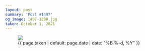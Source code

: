 ```yaml
---
layout: post
summary: 'Post #1497'
og_image: 1497-1280.jpg
taken: October 1, 2021
---
```


<figure class="post">
<img sizes="(min-width: 700px) 50vw, calc(100vw - 2rem)" src="{{ site.assets_url }}/1497-640.jpg" srcset="{{ site.assets_url }}/1497-320.jpg 320w, {{ site.assets_url }}/1497-640.jpg 640w, {{ site.assets_url }}/1497-960.jpg 960w, {{ site.assets_url }}/1497-1280.jpg 1280w"/>
<figcaption>
<time>{{ page.taken | default: page.date | date: "%B %-d, %Y" }}</time>
</figcaption>
</figure>
